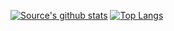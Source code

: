 [![Source's github stats](https://github-readme-stats.vercel.app/api?username=balvinderz&count_private=true&show_icons=true)](https://github.com/anuraghazra/github-readme-stats) [![Top Langs](https://github-readme-stats.vercel.app/api/top-langs/?username=balvinderz&layout=compact)](https://github.com/anuraghazra/github-readme-stats) 
